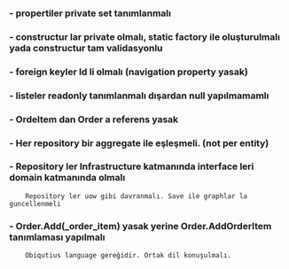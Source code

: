   ### - propertiler private set tanımlanmalı
  ### - constructur lar private olmalı,  static factory ile oluşturulmalı yada constructur tam validasyonlu
  ### - foreign keyler Id li olmalı (navigation property yasak)
  ### - listeler readonly tanımlanmalı dışardan null yapılmamamlı
  ### - OrdeItem dan Order a referens yasak
  ### - Her repository bir aggregate ile eşleşmeli. (not per entity)
  ### - Repository ler Infrastructure katmanında interface leri domain katmanında olmalı
        Repository ler uow gibi davranmalı. Save ile graphlar la guncellenmeli
  ### - Order.Add(_order_item) yasak yerine Order.AddOrderItem tanımlaması yapılmalı
        Obiqutius language gereğidir. Ortak dil konuşulmalı. 
